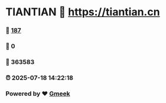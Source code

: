 # TIANTIAN :link: https://tiantian.cn 
### :page_facing_up: [187](https://tiantian.cn/tag.html) 
### :speech_balloon: 0 
### :hibiscus: 363583 
### :alarm_clock: 2025-07-18 14:22:18 
### Powered by :heart: [Gmeek](https://github.com/Meekdai/Gmeek)
